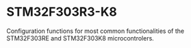 # STM32F303R3-K8
Configuration functions for most common functionalities of the STM32F303RE and STM32F303K8 microcontrolers.
